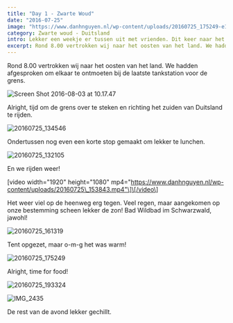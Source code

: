 ```yaml
---
title: "Day 1 - Zwarte Woud"
date: "2016-07-25"
image: "https://www.danhnguyen.nl/wp-content/uploads/20160725_175249-e1470213649194.jpg"
category: Zwarte woud - Duitsland
intro: Lekker een weekje er tussen uit met vrienden. Dit keer naar het zuiden van Duitsland, Zwarte-woud. Lekker kamperen met een tent. Nou ja, wel luxe dan, op de tent na.
excerpt: Rond 8.00 vertrokken wij naar het oosten van het land. We hadden afgesproken om elkaar te ontmoeten bij de laatste tankstation voor de grens.
---
```


Rond 8.00 vertrokken wij naar het oosten van het land. We hadden afgesproken om elkaar te ontmoeten bij de laatste tankstation voor de grens.

![Screen Shot 2016-08-03 at 10.17.47](https://www.danhnguyen.nl/wp-content/uploads//Screen-Shot-2016-08-03-at-10.17.47-e1470212366661.png)

Alright, tijd om de grens over te steken en richting het zuiden van Duitsland te rijden.

![20160725_134546](https://www.danhnguyen.nl/wp-content/uploads//20160725_134546-e1470215146933.jpg)

Ondertussen nog even een korte stop gemaakt om lekker te lunchen.

![20160725_132105](https://www.danhnguyen.nl/wp-content/uploads//20160725_132105-e1470212514703.jpg)

En we rijden weer!

\[video width="1920" height="1080" mp4="https://www.danhnguyen.nl/wp-content/uploads/20160725\_153843.mp4"\]\[/video\]

Het weer viel op de heenweg erg tegen. Veel regen, maar aangekomen op onze bestemming scheen lekker de zon! Bad Wildbad im Schwarzwald, jawohl!

![20160725_161319](https://www.danhnguyen.nl/wp-content/uploads//20160725_161319-e1470213576773.jpg)

Tent opgezet, maar o-m-g het was warm!

![20160725_175249](https://www.danhnguyen.nl/wp-content/uploads//20160725_175249-e1470213649194.jpg)

Alright, time for food!

![20160725_193324](https://www.danhnguyen.nl/wp-content/uploads//20160725_193324-e1470215367698.jpg)

![IMG_2435](https://www.danhnguyen.nl/wp-content/uploads//IMG_2435-e1470215025424.jpg)

De rest van de avond lekker gechillt.
